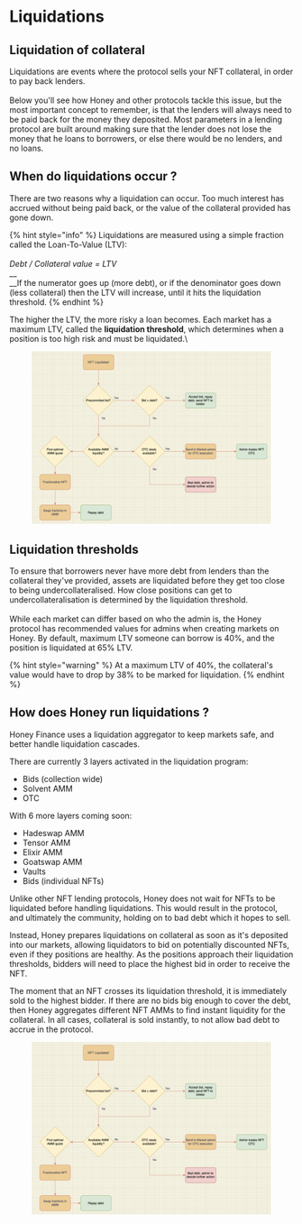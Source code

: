 # Liquidations

## Liquidation of collateral

Liquidations are events where the protocol sells your NFT collateral, in order to pay back lenders.\
\
Below you'll see how Honey and other protocols tackle this issue, but the most important concept to remember, is that the lenders will always need to be paid back for the money they deposited. Most parameters in a lending protocol are built around making sure that the lender does not lose the money that he loans to borrowers, or else there would be no lenders, and no loans.

## When do liquidations occur ?

There are two reasons why a liquidation can occur. Too much interest has accrued without being paid back, or the value of the collateral provided has gone down.

{% hint style="info" %}
Liquidations are measured using a simple fraction called the Loan-To-Value (LTV):\
\
_Debt / Collateral value = LTV_\
__\
__If the numerator goes up (more debt), or if the denominator goes down (less collateral) then the LTV will increase, until it hits the liquidation threshold.
{% endhint %}

The higher the LTV, the more risky a loan becomes. Each market has a maximum LTV, called the **liquidation threshold**, which determines when a position is too high risk and must be liquidated.\


<figure><img src="../.gitbook/assets/image (5) (1).png" alt=""><figcaption></figcaption></figure>

## Liquidation thresholds

To ensure that borrowers never have more debt from lenders than the collateral they've provided, assets are liquidated before they get too close to being undercollateralised. How close positions can get to undercollateralisation is determined by the liquidation threshold.\
\
While each market can differ based on who the admin is, the Honey protocol has recommended values for admins when creating markets on Honey. By default, maximum LTV someone can borrow is 40%, and the position is liquidated at 65% LTV.

{% hint style="warning" %}
At a maximum LTV of 40%, the collateral's value would have to drop by 38% to be marked for liquidation.
{% endhint %}

## How does Honey run liquidations ?

Honey Finance uses a liquidation aggregator to keep markets safe, and better handle liquidation cascades.

There are currently 3 layers activated in the liquidation program:

* Bids (collection wide)
* Solvent AMM
* OTC

With 6 more layers coming soon:

* Hadeswap AMM
* Tensor AMM
* Elixir AMM
* Goatswap AMM
* Vaults
* Bids (individual NFTs)

Unlike other NFT lending protocols, Honey does not wait for NFTs to be liquidated before handling liquidations. This would result in the protocol, and ultimately the community, holding on to bad debt which it hopes to sell.

Instead, Honey prepares liquidations on collateral as soon as it's deposited into our markets, allowing liquidators to bid on potentially discounted NFTs, even if they positions are healthy. As the positions approach their liquidation thresholds, bidders will need to place the highest bid in order to receive the NFT.

The moment that an NFT crosses its liquidation threshold, it is immediately sold to the highest bidder. If there are no bids big enough to cover the debt, then Honey aggregates different NFT AMMs to find instant liquidity for the collateral. In all cases, collateral is sold instantly, to not allow bad debt to accrue in the protocol.

<figure><img src="../.gitbook/assets/image (5) (1).png" alt=""><figcaption></figcaption></figure>
